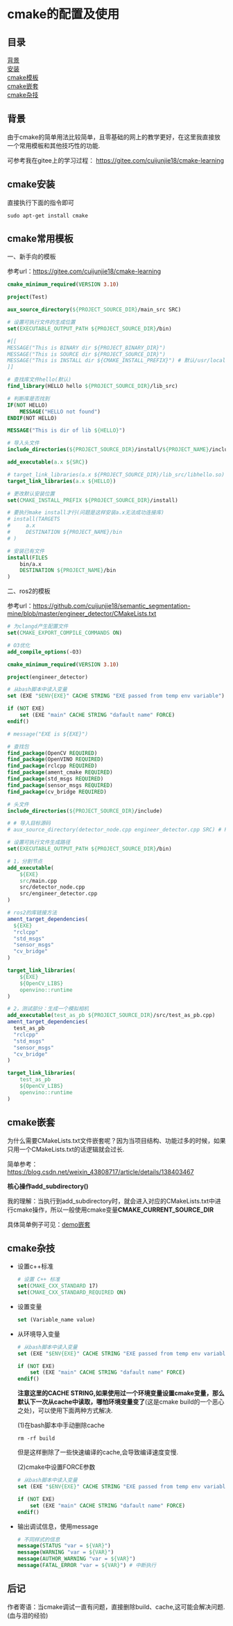 # cmake的配置及使用

## 目录

[背景](#背景)  
[安装](#cmake安装)  
[cmake模板](#cmake常用模板)  
[cmake嵌套](#cmake嵌套)  
[cmake杂技](#cmake杂技)   

## 背景

由于cmake的简单用法比较简单，且零基础的网上的教学更好，在这里我直接放一个常用模板和其他技巧性的功能.

可参考我在gitee上的学习过程： https://gitee.com/cuijunjie18/cmake-learning  

## cmake安装

直接执行下面的指令即可
```shell
sudo apt-get install cmake
```

## cmake常用模板

一、新手向的模板

参考url：https://gitee.com/cuijunjie18/cmake-learning

```cmake
cmake_minimum_required(VERSION 3.10)

project(Test)

aux_source_directory(${PROJECT_SOURCE_DIR}/main_src SRC)

# 设置可执行文件的生成位置
set(EXECUTABLE_OUTPUT_PATH ${PROJECT_SOURCE_DIR}/bin)

#[[
MESSAGE("This is BINARY dir ${PROJECT_BINARY_DIR}")
MESSAGE("This is SOURCE dir ${PROJECT_SOURCE_DIR}")
MESSAGE("This is INSTALL dir ${CMAKE_INSTALL_PREFIX}") # 默认/usr/local
]]

# 查找库文件hello(默认)
find_library(HELLO hello ${PROJECT_SOURCE_DIR}/lib_src)

# 判断库是否找到
IF(NOT HELLO)
    MESSAGE("HELLO not found")
ENDIF(NOT HELLO)

MESSAGE("This is dir of lib ${HELLO}")

# 导入头文件
include_directories(${PROJECT_SOURCE_DIR}/install/${PROJECT_NAME}/include)

add_executable(a.x ${SRC})

# target_link_libraries(a.x ${PROJECT_SOURCE_DIR}/lib_src/libhello.so)
target_link_libraries(a.x ${HELLO})

# 更改默认安装位置
set(CMAKE_INSTALL_PREFIX ${PROJECT_SOURCE_DIR}/install)

# 要执行make install才行(问题是这样安装a.x无法成功连接库)
# install(TARGETS
#     a.x
#     DESTINATION ${PROJECT_NAME}/bin
# )

# 安装已有文件
install(FILES
    bin/a.x
    DESTINATION ${PROJECT_NAME}/bin
)
```

二、ros2的模板

参考url：https://github.com/cuijunjie18/semantic_segmentation-mine/blob/master/engineer_detector/CMakeLists.txt

```cmake
# 为clangd产生配置文件
set(CMAKE_EXPORT_COMPILE_COMMANDS ON)

# O3优化
add_compile_options(-O3)

cmake_minimum_required(VERSION 3.10)

project(engineer_detector)

# 从bash脚本中读入变量
set (EXE "$ENV{EXE}" CACHE STRING "EXE passed from temp env variable") 

if (NOT EXE)
    set (EXE "main" CACHE STRING "dafault name" FORCE)
endif()

# message("EXE is ${EXE}")

# 查找包
find_package(OpenCV REQUIRED)
find_package(OpenVINO REQUIRED)
find_package(rclcpp REQUIRED)
find_package(ament_cmake REQUIRED)
find_package(std_msgs REQUIRED)
find_package(sensor_msgs REQUIRED)
find_package(cv_bridge REQUIRED)

# 头文件
include_directories(${PROJECT_SOURCE_DIR}/include)

# # 导入目标源码
# aux_source_directory(detector_node.cpp engineer_detector.cpp SRC) # PROJECT_BINARY_DIR为执行cmake命令的位置

# 设置可执行文件生成路径
set(EXECUTABLE_OUTPUT_PATH ${PROJECT_SOURCE_DIR}/bin)

# 1，分割节点
add_executable(
	${EXE} 
	src/main.cpp
	src/detector_node.cpp 
	src/engineer_detector.cpp	
)

# ros2的库链接方法
ament_target_dependencies(
  ${EXE}
  "rclcpp"
  "std_msgs"
  "sensor_msgs"
  "cv_bridge"
)

target_link_libraries(
    ${EXE}
    ${OpenCV_LIBS}
    openvino::runtime
)

# 2，测试部分：生成一个模拟相机
add_executable(test_as_pb ${PROJECT_SOURCE_DIR}/src/test_as_pb.cpp)
ament_target_dependencies(
  test_as_pb 
  "rclcpp"
  "std_msgs" 
  "sensor_msgs"
  "cv_bridge"
)

target_link_libraries(
    test_as_pb 
	${OpenCV_LIBS} 
	openvino::runtime
)
```

## cmake嵌套

为什么需要CMakeLists.txt文件嵌套呢？因为当项目结构、功能过多的时候，如果只用一个CMakeLists.txt的话逻辑就会过长.

简单参考： https://blog.csdn.net/weixin_43808717/article/details/138403467

**核心操作add_subdirectory()**

我的理解：当执行到add_subdirectory时，就会进入对应的CMakeLists.txt中进行cmake操作，所以一般使用cmake变量**CMAKE_CURRENT_SOURCE_DIR**

具体简单例子可见：[demo嵌套](demo/ws_new)

## cmake杂技

- 设置c++标准
  
    ```cmake
    # 设置 C++ 标准
    set(CMAKE_CXX_STANDARD 17)
    set(CMAKE_CXX_STANDARD_REQUIRED ON)
    ```

- 设置变量

    ```cmake
    set (Variable_name value)
    ```

- 从环境导入变量

    ```cmake
    # 从bash脚本中读入变量
    set (EXE "$ENV{EXE}" CACHE STRING "EXE passed from temp env variable") 

    if (NOT EXE)
        set (EXE "main" CACHE STRING "dafault name" FORCE)
    endif()
    ```
    **注意这里的CACHE STRING,如果使用过一个环境变量设置cmake变量，那么默认下一次从cache中读取，哪怕环境变量变了**(这是cmake build的一个恶心之处)，可以使用下面两种方式解决.

    (1)在bash脚本中手动删除cache
    ```shell
    rm -rf build
    ```
    但是这样删除了一些快速编译的cache,会导致编译速度变慢.

    (2)cmake中设置FORCE参数
    ```cmake
    # 从bash脚本中读入变量
    set (EXE "$ENV{EXE}" CACHE STRING "EXE passed from temp env variable" FORCE)  #设置FORCE参数，强制覆盖cache变量

    if (NOT EXE)
        set (EXE "main" CACHE STRING "dafault name" FORCE)
    endif()
    ```
- 输出调试信息，使用message
  ```cmake
  # 不同样式的信息
  message(STATUS "var = ${VAR}")
  message(WARNING "var = ${VAR}")
  message(AUTHOR_WARNING "var = ${VAR}")
  message(FATAL_ERROR "var = ${VAR}") # 中断执行
  ```

## 后记

作者寄语：当cmake调试一直有问题，直接删除build、cache,这可能会解决问题.(血与泪的经验)